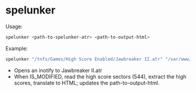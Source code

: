 # spelunker

Usage:

```sh
spelunker <path-to-spelunker-atr> <path-to-output-html>
```

Example:
```sh
spelunker "/tnfs/Games/High Score Enabled/Jawbreaker II.atr" "/var/www/high-scores/jawbreaker-ii.html"
```

* Opens an inotify to Jawbreaker II.atr
* When IS_MODIFIED, read the high score sectors (544), extract the high scores, translate to HTML; updates the path-to-output-html.

